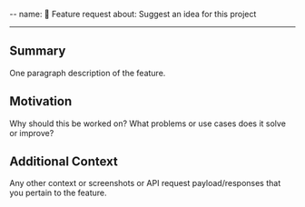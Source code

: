--
name: 🧠  Feature request
about: Suggest an idea for this project

---

<!--

Do you want to ask a question? Are you looking for support? The Sentry message
board is the best place for getting support: https://forum.sentry.io

Also note that the Sentry team has finite resources and priorities that are not
always visible on GitHub. If your issue doesn't align with our priorities it's
unlikely it will be worked on. If we're interested in a particular feature however,
we'll follow up and ask you to submit an RFC to talk about it in more detail.

-->

## Summary

One paragraph description of the feature.

## Motivation

Why should this be worked on? What problems or use cases does it solve or
improve?

## Additional Context

Any other context or screenshots or API request payload/responses that you
pertain to the feature.
